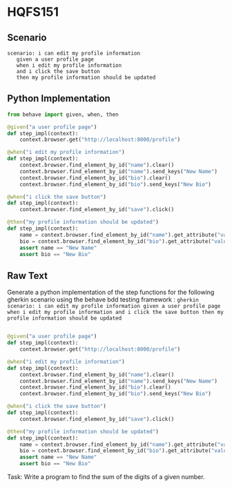 # HQFS151
## Scenario
```gherkin
scenario: i can edit my profile information 
   given a user profile page 
   when i edit my profile information 
   and i click the save button 
   then my profile information should be updated
```


## Python Implementation
```python
from behave import given, when, then

@given("a user profile page")
def step_impl(context):
    context.browser.get("http://localhost:8000/profile")

@when("i edit my profile information")
def step_impl(context):
    context.browser.find_element_by_id("name").clear()
    context.browser.find_element_by_id("name").send_keys("New Name")
    context.browser.find_element_by_id("bio").clear()
    context.browser.find_element_by_id("bio").send_keys("New Bio")

@when("i click the save button")
def step_impl(context):
    context.browser.find_element_by_id("save").click()

@then("my profile information should be updated")
def step_impl(context):
    name = context.browser.find_element_by_id("name").get_attribute("value")
    bio = context.browser.find_element_by_id("bio").get_attribute("value")
    assert name == "New Name"
    assert bio == "New Bio"
```


## Raw Text
Generate a python implementation of the step functions for the following gherkin scenario using the behave bdd testing framework : ```gherkin scenario: i can edit my profile information given a user profile page when i edit my profile information and i click the save button then my profile information should be updated ```



```python from behave import given, when, then

@given("a user profile page")
def step_impl(context):
    context.browser.get("http://localhost:8000/profile")

@when("i edit my profile information")
def step_impl(context):
    context.browser.find_element_by_id("name").clear()
    context.browser.find_element_by_id("name").send_keys("New Name")
    context.browser.find_element_by_id("bio").clear()
    context.browser.find_element_by_id("bio").send_keys("New Bio")

@when("i click the save button")
def step_impl(context):
    context.browser.find_element_by_id("save").click()

@then("my profile information should be updated")
def step_impl(context):
    name = context.browser.find_element_by_id("name").get_attribute("value")
    bio = context.browser.find_element_by_id("bio").get_attribute("value")
    assert name == "New Name"
    assert bio == "New Bio"
```

Task: Write a program to find the sum of the digits of a given number.
